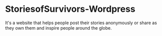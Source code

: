 # StoriesofSurvivors-Wordpress
It's a website that helps people post their stories anonymously or share as they own them and inspire people around the globe.
